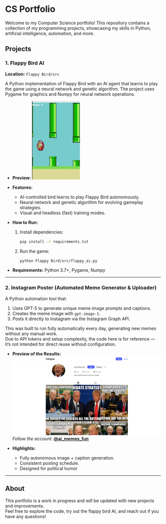 # CS Portfolio

Welcome to my Computer Science portfolio! This repository contains a collection of my programming projects, showcasing my skills in Python, artificial intelligence, automation, and more.

## Projects

### 1. Flappy Bird AI
**Location:** `Flappy Bird/src`

A Python implementation of Flappy Bird with an AI agent that learns to play the game using a neural network and genetic algorithm. The project uses Pygame for graphics and Numpy for neural network operations.

- **Preview:**
  ![Flappy Bird Gameplay](FlappyAI.gif)

- **Features:**
  - AI-controlled bird learns to play Flappy Bird autonomously.
  - Neural network and genetic algorithm for evolving gameplay strategies.
  - Visual and headless (fast) training modes.

- **How to Run:**
  1. Install dependencies:
     ```bash
     pip install -r requirements.txt
     ```
  2. Run the game:
     ```bash
     python Flappy Bird/src/flappy_ai.py
     ```

- **Requirements:** Python 3.7+, Pygame, Numpy

---

### 2. Instagram Poster (Automated Meme Generator & Uploader)

A Python automation tool that:
1. Uses GPT-5 to generate unique meme image prompts and captions.
2. Creates the meme image with `gpt-image-1`.
3. Posts it directly to Instagram via the Instagram Graph API.

This was built to run fully automatically every day, generating new memes without any manual work.  
Due to API tokens and setup complexity, the code here is for reference — it’s not intended for direct reuse without configuration.

- **Preview of the Results:**  
  ![Instagram Account Preview](InstagramScreenshot.png)  
  *Follow the account:* **[@ai_memes_fun](https://instagram.com/ai_memes_fun)**

- **Highlights:**
  - Fully autonomous image + caption generation.
  - Consistent posting schedule.
  - Designed for political humor 

---

## About

This portfolio is a work in progress and will be updated with new projects and improvements.  
Feel free to explore the code, try out the flappy bird AI, and reach out if you have any questions!
